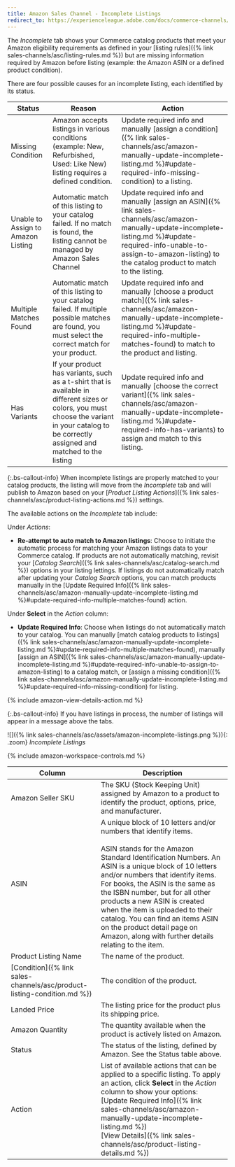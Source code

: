 ```yaml
---
title: Amazon Sales Channel - Incomplete Listings
redirect_to: https://experienceleague.adobe.com/docs/commerce-channels/amazon/admin-listings/status-tab/incomplete-listings.html
---
```


The _Incomplete_ tab shows  your Commerce catalog products that meet your Amazon eligibility requirements as defined in your [listing rules]({% link sales-channels/asc/listing-rules.md %}) but are missing information required by Amazon before listing (example: the Amazon ASIN or a defined product condition).

There are four possible causes for an incomplete listing, each identified by its status.

|Status|Reason|Action|
|--- |--- |--- |
|Missing Condition|Amazon accepts listings in various conditions (example: New, Refurbished, Used: Like New) listing requires a defined condition.|Update required info and manually [assign a condition]({% link sales-channels/asc/amazon-manually-update-incomplete-listing.md %}#update-required-info-missing-condition) to a listing.|
|Unable to Assign to Amazon Listing|Automatic match of this listing to your catalog failed. If no match is found, the listing cannot be managed by Amazon Sales Channel|Update required info and manually [assign an ASIN]({% link sales-channels/asc/amazon-manually-update-incomplete-listing.md %}#update-required-info-unable-to-assign-to-amazon-listing) to the catalog product to match to the listing.|
|Multiple Matches Found|Automatic match of this listing to your catalog failed. If multiple possible matches are found, you must select the correct match for your product.|Update required info and manually [choose a product match]({% link sales-channels/asc/amazon-manually-update-incomplete-listing.md %}#update-required-info-multiple-matches-found) to match to the product and listing.|
|Has Variants|If your product has variants, such as a t-shirt that is available in different sizes or colors, you must choose the variant in your catalog to be correctly assigned and matched to the listing|Update required info and manually [choose the correct variant]({% link sales-channels/asc/amazon-manually-update-incomplete-listing.md %}#update-required-info-has-variants) to assign and match to this listing.|

{:.bs-callout-info}
When incomplete listings are properly matched to your catalog products, the listing will move from the _Incomplete_ tab and will publish to Amazon based on your [_Product Listing Actions_]({% link sales-channels/asc/product-listing-actions.md %}) settings.

The available actions on the _Incomplete_ tab include:

Under _Actions_:

- **Re-attempt to auto match to Amazon listings**: Choose to initiate the automatic process for matching your Amazon listings data to your Commerce catalog. If products are not automatically matching, revisit your [_Catalog Search_]({% link sales-channels/asc/catalog-search.md %}) options in your listing lettings. If listings do not automatically match after updating your _Catalog Search_ options, you can match products manually in the [Update Required Info]({% link sales-channels/asc/amazon-manually-update-incomplete-listing.md %}#update-required-info-multiple-matches-found) action.

Under **Select** in the _Action_ column:

- **Update Required Info**: Choose when listings do not automatically match to your catalog. You can manually [match catalog products to listings]({% link sales-channels/asc/amazon-manually-update-incomplete-listing.md %}#update-required-info-multiple-matches-found), manually [assign an ASIN]({% link sales-channels/asc/amazon-manually-update-incomplete-listing.md %}#update-required-info-unable-to-assign-to-amazon-listing) to a catalog match, or [assign a missing condition]({% link sales-channels/asc/amazon-manually-update-incomplete-listing.md %}#update-required-info-missing-condition) for listing.

{% include amazon-view-details-action.md %}

{:.bs-callout-info}
If you have listings in process, the number of listings will appear in a message above the tabs.

![]({% link sales-channels/asc/assets/amazon-incomplete-listings.png %}){: .zoom}
_Incomplete Listings_

{% include amazon-workspace-controls.md %}

|Column|Description|
|--- |--- |
|Amazon Seller SKU|The SKU (Stock Keeping Unit) assigned by Amazon to a product to identify the product, options, price, and manufacturer.|
|ASIN|A unique block of 10 letters and/or numbers that identify items.<br/><br/>ASIN stands for the Amazon Standard Identification Numbers. An ASIN is a unique block of 10 letters and/or numbers that identify items. For books, the ASIN is the same as the ISBN number, but for all other products a new ASIN is created when the item is uploaded to their catalog. You can find an items ASIN on the product detail page on Amazon, along with further details relating to the item.|
|Product Listing Name|The name of the product.|
|[Condition]({% link sales-channels/asc/product-listing-condition.md %})|The condition of the product.|
|Landed Price|The listing price for the product plus its shipping price.|
|Amazon Quantity|The quantity available when the product is actively listed on Amazon.|
|Status|The status of the listing, defined by Amazon. See the Status table above.|
|Action|List of available actions that can be applied to a specific listing. To apply an action, click **Select** in the _Action_ column to show your options:<br/>[Update Required Info]({% link sales-channels/asc/amazon-manually-update-incomplete-listing.md %})<br/>[View Details]({% link sales-channels/asc/product-listing-details.md %})|
